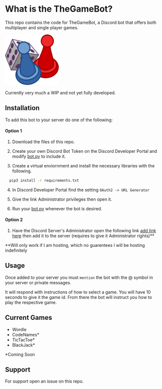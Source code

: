 # What is the TheGameBot?
This repo contains the code for TheGameBot, a Discord bot that offers both multiplayer and single player games.

![Game Logo: Sorry Pieces in front of a Dice](assets/logo.png)

Currently very much a WIP and not yet fully developed.


## Installation
To add this bot to your server do one of the following:

#### Option 1
1. Download the files of this repo.

2. Create your own Discord Bot Token on the Discord Developer Portal and modify [bot.py](bot.py) to include it.

3. Create a virtual enviornment and install the necessary libraries with the following.

```bash
  pip3 install -r requirements.txt
```

4. In Discord Developer Portal find the setting `OAuth2 -> URL Generator`

5. Give the link Administrator privileges then open it.

6. Run your [bot.py](bot.py) whenever the bot is desired.

#### Option 2

1. Have the Discord Server's Administrator open the following link [add link here](todo.com) then add it to the server (requires to give it Administrator rights)**

**Will only work if I am hosting, which no guarentees I will be hosting indefinitely


## Usage

Once added to your server you must ```mention``` the bot with the @ symbol in your server or private messages.

It will respond with instructions of how to select a game. You will have 10 seconds to give it the game id. From there the bot will instruct you how to play the respective game.


## Current Games

- Wordle
- CodeNames*
- TicTacToe*
- BlackJack*

*Coming Soon

## Support

For support open an issue on this repo.

